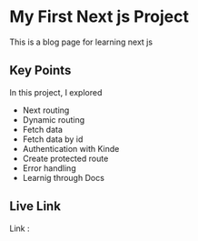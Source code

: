 # My First Next js Project 

This is a blog page for learning next js

## Key Points

In this project, I explored 
- Next routing
- Dynamic routing
- Fetch data
- Fetch data by id
- Authentication with Kinde
- Create protected route
- Error handling
- Learnig through Docs

## Live Link

Link : 
